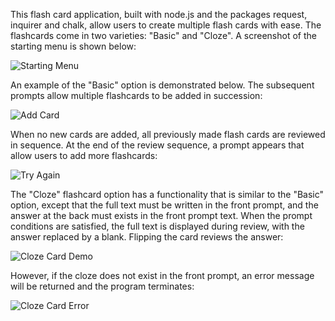 This flash card application, built with node.js and the packages request, inquirer and chalk, allow users to create multiple flash cards with ease. The flashcards come in two varieties: "Basic" and "Cloze".
A screenshot of the starting menu is shown below:

![Starting Menu](https://github.com/grantrzchan/flash-cards/blob/master/.gitignore/readme_screenshots/img1.png "Starting menu")

An example of the "Basic" option is demonstrated below. The subsequent prompts allow multiple flashcards to be added in succession:

![Add Card](https://github.com/grantrzchan/flash-cards/blob/master/.gitignore/readme_screenshots/img2.png "Add another card")

When no new cards are added, all previously made flash cards are reviewed in sequence. At the end of the review sequence, a prompt appears that allow users to add more flashcards:

![Try Again](https://github.com/grantrzchan/flash-cards/blob/master/.gitignore/readme_screenshots/img3.png "Restart and add more cards")


The "Cloze" flashcard option has a functionality that is similar to the "Basic" option, except that the full text must be written in the front prompt, and the answer at the back must exists in the front prompt text.
When the prompt conditions are satisfied, the full text is displayed during review, with the answer replaced by a blank. Flipping the card reviews the answer:

![Cloze Card Demo](https://github.com/grantrzchan/flash-cards/blob/master/.gitignore/readme_screenshots/img4.png "Cloze Example")

However, if the cloze does not exist in the front prompt, an error message will be returned and the program terminates:

![Cloze Card Error](https://github.com/grantrzchan/flash-cards/blob/master/.gitignore/readme_screenshots/img4.png "Cloze Error")



